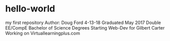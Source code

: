 # hello-world
my first repository
Author: Doug Ford 4-13-18
Graduated May 2017 Double EE/CompE Bachelor of Science Degrees
Starting Web-Dev for Gilbert Carter
Working on Virtuallearningplus.com
